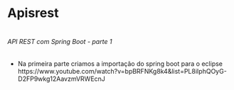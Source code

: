 # Apisrest <h1>
###### API REST com Spring Boot - parte 1 
  * Na primeira parte criamos a importação do spring boot para o eclipse <br>
      <link>https://www.youtube.com/watch?v=bpBRFNKg8k4&list=PL8iIphQOyG-D2FP9wkg12AavzmVRWEcnJ</link>
